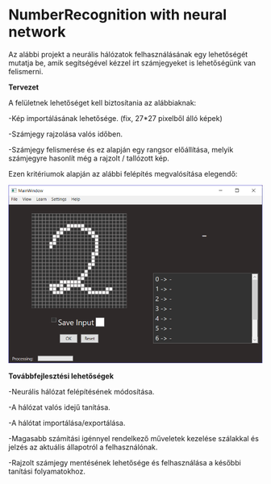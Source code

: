 # NumberRecognition with neural network
Az alábbi projekt a neurális hálózatok felhasználásának egy lehetőségét mutatja be, amik segítségével kézzel írt számjegyeket is lehetőségünk van felismerni.

**Tervezet**

A felületnek lehetőséget kell biztosítania az alábbiaknak:

-Kép importálásának lehetősége. (fix, 27*27 pixelből álló képek)

-Számjegy rajzolása valós időben.

-Számjegy felismerése és ez alapján egy rangsor előállítása, melyik számjegyre hasonlít még a rajzolt / tallózott kép.

Ezen kritériumok alapján az alábbi felépítés megvalósítása elegendő:

<p align="center">
<img src="Designs/MainDesign.png" width="600">
</p>

**Továbbfejlesztési lehetőségek**

-Neurális hálózat felépítésének módosítása.

-A hálózat valós idejű tanítása.

-A hálótat importálása/exportálása.

-Magasabb számítási igénnyel rendelkező műveletek kezelése szálakkal és jelzés az aktuális állapotról a felhasználónak.

-Rajzolt számjegy mentésének lehetősége és felhasználása a későbbi tanítási folyamatokhoz.
